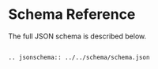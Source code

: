 Schema Reference
================

The full JSON schema is described below.

```eval_rst

.. jsonschema:: ../../schema/schema.json

```

